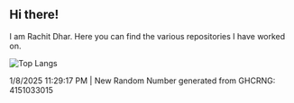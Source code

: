 ## Hi there!

I am Rachit Dhar. Here you can find the various repositories I have worked on.

<!-- [![GitHub Stats](https://github-readme-stats.vercel.app/api?username=rachitdhar&theme=algolia&show_icons=true)](https://github.com/rachitdhar) -->

 ![Top Langs](https://github-readme-stats.vercel.app/api/top-langs/?username=rachitdhar&hide=css,scss,html,jupyter%20notebook,Visual%20Basic%20.NET&theme=algolia)


1/8/2025 11:29:17 PM | New Random Number generated from GHCRNG: 4151033015
